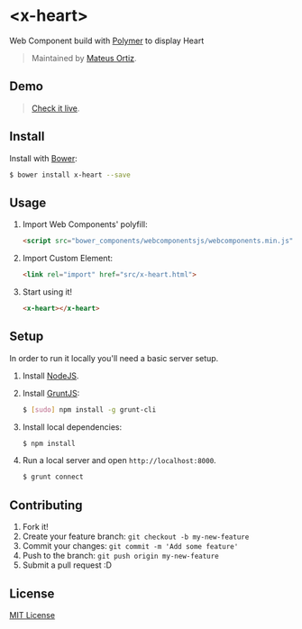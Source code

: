 # &lt;x-heart&gt;

Web Component build with [Polymer](http://polymer-project.org) to display Heart

> Maintained by [Mateus Ortiz](https://github.com/mateusortiz).

## Demo

> [Check it live](http://mateusortiz.github.io/x-heart).

## Install

Install with [Bower](http://bower.io/):

```sh
$ bower install x-heart --save
``` 

## Usage

1. Import Web Components' polyfill:

    ```html
    <script src="bower_components/webcomponentsjs/webcomponents.min.js"></script>
    ```

2. Import Custom Element:

    ```html
    <link rel="import" href="src/x-heart.html">
    ```

3. Start using it!

    ```html
    <x-heart></x-heart>
    ```

## Setup

In order to run it locally you'll need a basic server setup.

1. Install [NodeJS](http://nodejs.org/download/).
2. Install [GruntJS](http://gruntjs.com/):

    ```sh
    $ [sudo] npm install -g grunt-cli
    ```

3. Install local dependencies:

    ```sh
    $ npm install
    ```

4. Run a local server and open `http://localhost:8000`.

    ```sh
    $ grunt connect
    ```

## Contributing

1. Fork it!
2. Create your feature branch: `git checkout -b my-new-feature`
3. Commit your changes: `git commit -m 'Add some feature'`
4. Push to the branch: `git push origin my-new-feature`
5. Submit a pull request :D

## License

[MIT License](http://opensource.org/licenses/MIT)

